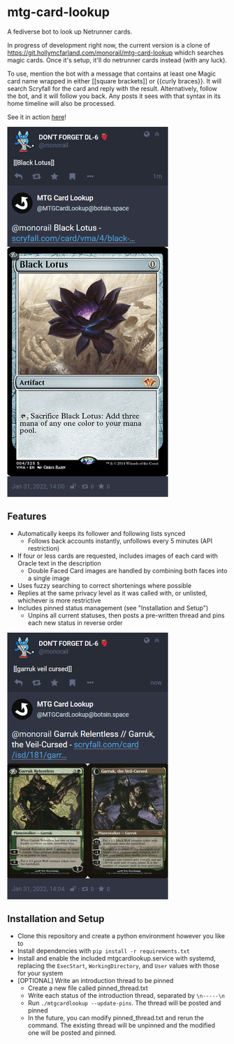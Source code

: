 # mtg-card-lookup

A fediverse bot to look up Netrunner cards.

In progress of development right now, the current version is a clone of https://git.hollymcfarland.com/monorail/mtg-card-lookup whidch searches magic cards. Once it's setup, it'll do netrunner cards instead (with any luck).

To use, mention the bot with a message that contains at least one Magic card name wrapped in either [[square brackets]] or {{curly braces}}. It will search Scryfall for the card and reply with the result. Alternatively, follow the bot, and it will follow you back. Any posts it sees with that syntax in its home timeline will also be processed.

See it in action [here](https://botsin.space/@mtgcardlookup)!

![](example-lotus.png)

## Features

- Automatically keeps its follower and following lists synced
    - Follows back accounts instantly, unfollows every 5 minutes (API restriction)
- If four or less cards are requested, includes images of each card with Oracle text in the description
    - Double Faced Card images are handled by combining both faces into a single image
- Uses fuzzy searching to correct shortenings where possible
- Replies at the same privacy level as it was called with, or unlisted, whichever is more restrictive
- Includes pinned status management (see "Installation and Setup")
    - Unpins all current statuses, then posts a pre-written thread and pins each new status in reverse order

![](example-garruk.png)

## Installation and Setup

- Clone this repository and create a python environment however you like to
- Install dependencies with `pip install -r requirements.txt`
- Install and enable the included mtgcardlookup.service with systemd, replacing the `ExecStart`, `WorkingDirectory`, and `User` values with those for your system
- [OPTIONAL] Write an introduction thread to be pinned
    - Create a new file called pinned_thread.txt
    - Write each status of the introduction thread, separated by `\n-----\n`
    - Run `./mtgcardlookup --update-pins`. The thread will be posted and pinned
    - In the future, you can modify pinned_thread.txt and rerun the command. The existing thread will be unpinned and the modified one will be posted and pinned.